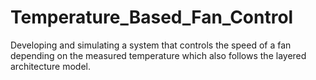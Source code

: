 # Temperature_Based_Fan_Control
Developing and simulating a system that controls the speed of a fan depending on the measured temperature which also follows the layered architecture model.
